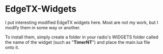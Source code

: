 # EdgeTX-Widgets
I put interesting modified EdgeTX widgets here. Most are not my work, but I modify them in some way or another.

To install them, simply create a folder in your radio's WIDGETS folder called the name of the widget (such as "**TimerNT**") and place the main.lua file onto it.
